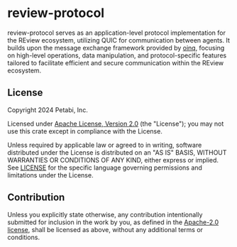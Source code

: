 # review-protocol

review-protocol serves as an application-level protocol implementation for the
REview ecosystem, utilizing QUIC for communication between agents. It builds
upon the message exchange framework provided by [oinq], focusing on high-level
operations, data manipulation, and protocol-specific features tailored to
facilitate efficient and secure communication within the REview ecosystem.

[oinq]: https://github.com/petabi/oinq

## License

Copyright 2024 Petabi, Inc.

Licensed under [Apache License, Version 2.0][apache-license] (the "License");
you may not use this crate except in compliance with the License.

Unless required by applicable law or agreed to in writing, software distributed
under the License is distributed on an "AS IS" BASIS, WITHOUT WARRANTIES OR
CONDITIONS OF ANY KIND, either express or implied. See [LICENSE](LICENSE) for
the specific language governing permissions and limitations under the License.

## Contribution

Unless you explicitly state otherwise, any contribution intentionally submitted
for inclusion in the work by you, as defined in the [Apache-2.0
license][apache-license], shall be licensed as above, without any additional
terms or conditions.

[apache-license]: http://www.apache.org/licenses/LICENSE-2.0
